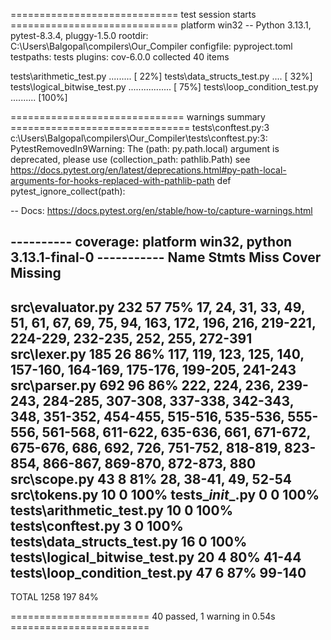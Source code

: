 ============================= test session starts =============================
platform win32 -- Python 3.13.1, pytest-8.3.4, pluggy-1.5.0
rootdir: C:\Users\Balgopal\compilers\Our_Compiler
configfile: pyproject.toml
testpaths: tests
plugins: cov-6.0.0
collected 40 items

tests\arithmetic_test.py .........                                       [ 22%]
tests\data_structs_test.py ....                                          [ 32%]
tests\logical_bitwise_test.py .................                          [ 75%]
tests\loop_condition_test.py ..........                                  [100%]

============================== warnings summary ===============================
tests\conftest.py:3
  c:\Users\Balgopal\compilers\Our_Compiler\tests\conftest.py:3: PytestRemovedIn9Warning: The (path: py.path.local) argument is deprecated, please use (collection_path: pathlib.Path)
  see https://docs.pytest.org/en/latest/deprecations.html#py-path-local-arguments-for-hooks-replaced-with-pathlib-path
    def pytest_ignore_collect(path):

-- Docs: https://docs.pytest.org/en/stable/how-to/capture-warnings.html

---------- coverage: platform win32, python 3.13.1-final-0 -----------
Name                            Stmts   Miss  Cover   Missing
-------------------------------------------------------------
src\evaluator.py                  232     57    75%   17, 24, 31, 33, 49, 51, 61, 67, 69, 75, 94, 163, 172, 196, 216, 219-221, 224-229, 232-235, 252, 255, 272-391
src\lexer.py                      185     26    86%   117, 119, 123, 125, 140, 157-160, 164-169, 175-176, 199-205, 241-243
src\parser.py                     692     96    86%   222, 224, 236, 239-243, 284-285, 307-308, 337-338, 342-343, 348, 351-352, 454-455, 515-516, 535-536, 555-556, 561-568, 611-622, 635-636, 661, 671-672, 675-676, 686, 692, 726, 751-752, 818-819, 823-854, 866-867, 869-870, 872-873, 880
src\scope.py                       43      8    81%   28, 38-41, 49, 52-54
src\tokens.py                      10      0   100%
tests\__init__.py                   0      0   100%
tests\arithmetic_test.py           10      0   100%
tests\conftest.py                   3      0   100%
tests\data_structs_test.py         16      0   100%
tests\logical_bitwise_test.py      20      4    80%   41-44
tests\loop_condition_test.py       47      6    87%   99-140
-------------------------------------------------------------
TOTAL                            1258    197    84%

======================== 40 passed, 1 warning in 0.54s ========================
